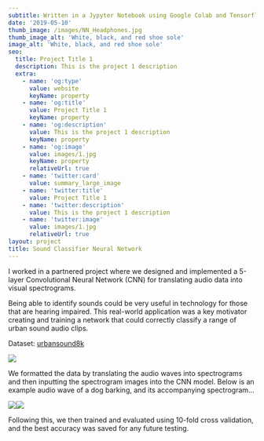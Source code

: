```yaml
---
subtitle: Written in a Jypyter Notebook using Google Colab and Tensorflow
date: '2019-05-10'
thumb_image: /images/NN_Headphones.jpg
thumb_image_alt: 'White, black, and red shoe sole'
image_alt: 'White, black, and red shoe sole'
seo:
  title: Project Title 1
  description: This is the project 1 description
  extra:
    - name: 'og:type'
      value: website
      keyName: property
    - name: 'og:title'
      value: Project Title 1
      keyName: property
    - name: 'og:description'
      value: This is the project 1 description
      keyName: property
    - name: 'og:image'
      value: images/1.jpg
      keyName: property
      relativeUrl: true
    - name: 'twitter:card'
      value: summary_large_image
    - name: 'twitter:title'
      value: Project Title 1
    - name: 'twitter:description'
      value: This is the project 1 description
    - name: 'twitter:image'
      value: images/1.jpg
      relativeUrl: true
layout: project
title: Sound Classifier Neural Network
---
```

I worked in a partnered project where we designed and implemented a 5-layer Convolutional Neural Network (CNN) for translating audio data into visual spectrograms.

Being able to identify sounds could be very useful in technology for those that are hearing impaired. This real-world application was a key motivator creating and training a network that could correctly classify a range of urban sound audio clips.

Dataset: [urbansound8k](https://urbansounddataset.weebly.com/urbansound8k.html)

![](/images/classesNN.PNG)

We formatted the data by translating the audio waves into spectrograms and then inputting the spectrogram images into the CNN model. Below is an example audio wave of a dog barking, and its accompanying spectrogram...

![](/images/NN_AudioWave-e8c473ed.PNG)![](/images/NN_Spectrogram-922e481c.PNG)

Following this, we then trained and evaluated using 10-fold cross validation, and the best accuracy was saved for any future testing.

